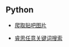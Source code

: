 ## Python

- [爬取贴吧图片](https://github.com/A11Might/Python-Spider/blob/master/TieBa.py)

- [睿思任意关键词搜索](https://github.com/A11Might/Python-Spider/blob/master/RuiSi.py)
